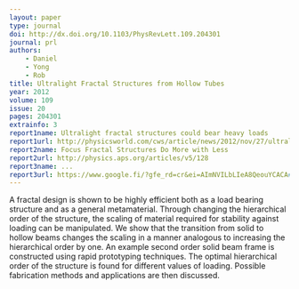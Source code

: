 ```yaml
---
layout: paper
type: journal
doi: http://dx.doi.org/10.1103/PhysRevLett.109.204301
journal: prl
authors:
    - Daniel
    - Yong
    - Rob
title: Ultralight Fractal Structures from Hollow Tubes
year: 2012
volume: 109
issue: 20
pages: 204301
extrainfo: 3
report1name: Ultralight fractal structures could bear heavy loads
report1url: http://physicsworld.com/cws/article/news/2012/nov/27/ultralight-fractal-structures-could-bear-heavy-loads
report2name: Focus Fractal Structures Do More with Less
report2url: http://physics.aps.org/articles/v5/128
report3name: ...
report3url: https://www.google.fi/?gfe_rd=cr&ei=AImNVILbLIeA8QeouYCACA#q=rayneau+kirkhope+fractal+ultralight&start=10
---
```


A fractal design is shown to be highly efficient both as a load bearing structure and as a general metamaterial. Through changing the hierarchical order of the structure, the scaling of material required for stability against loading can be manipulated. We show that the transition from solid to hollow beams changes the scaling in a manner analogous to increasing the hierarchical order by one. An example second order solid beam frame is constructed using rapid prototyping techniques. The optimal hierarchical order of the structure is found for different values of loading. Possible fabrication methods and applications are then discussed.

